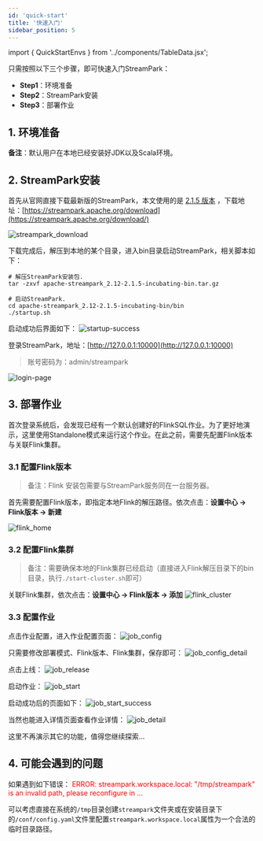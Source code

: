 ```yaml
---
id: 'quick-start'
title: '快速入门'
sidebar_position: 5
---
```


import { QuickStartEnvs } from '../components/TableData.jsx';

只需按照以下三个步骤，即可快速入门StreamPark：
- **Step1**：环境准备
- **Step2**：StreamPark安装
- **Step3**：部署作业

## 1. 环境准备

<QuickStartEnvs></QuickStartEnvs>

**备注**：默认用户在本地已经安装好JDK以及Scala环境。

## 2. StreamPark安装
首先从官网直接下载最新版的StreamPark，本文使用的是 [2.1.5 版本](https://www.apache.org/dyn/closer.lua/incubator/streampark/2.1.5/apache-streampark_2.12-2.1.5-incubating-bin.tar.gz?action=download) ，下载地址：[https://streampark.apache.org/download](https://streampark.apache.org/download/)

![streampark_download](/doc/image/quick-start/streampark_download.png)

下载完成后，解压到本地的某个目录，进入bin目录启动StreamPark，相关脚本如下：
```shell
# 解压StreamPark安装包.
tar -zxvf apache-streampark_2.12-2.1.5-incubating-bin.tar.gz

# 启动StreamPark.
cd apache-streampark_2.12-2.1.5-incubating-bin/bin
./startup.sh
```
启动成功后界面如下：
![startup-success](/doc/image/quick-start/startup_success.png)

登录StreamPark，地址：[http://127.0.0.1:10000](http://127.0.0.1:10000)
> 账号密码为：admin/streampark

![login-page](/doc/image/quick-start/login_page.png)

## 3. 部署作业
首次登录系统后，会发现已经有一个默认创建好的FlinkSQL作业。为了更好地演示，这里使用Standalone模式来运行这个作业。在此之前，需要先配置Flink版本与关联Flink集群。

### 3.1 配置Flink版本
> 备注：Flink 安装包需要与StreamPark服务同在一台服务器。

首先需要配置Flink版本，即指定本地Flink的解压路径。依次点击：**设置中心 → Flink版本 → 新建**

![flink_home](/doc/image/quick-start/flink_home.png)

### 3.2 配置Flink集群
> 备注：需要确保本地的Flink集群已经启动（直接进入Flink解压目录下的bin目录，执行`./start-cluster.sh`即可）

关联Flink集群，依次点击：**设置中心 → Flink版本 → 添加**
![flink_cluster](/doc/image/quick-start/flink_cluster.png)

### 3.3 配置作业
点击作业配置，进入作业配置页面：
![job_config](/doc/image/quick-start/job_config.png)

只需要修改部署模式、Flink版本、Flink集群，保存即可：
![job_config_detail](/doc/image/quick-start/job_config_detail.png)

点击上线：
![job_release](/doc/image/quick-start/job_release.png)

启动作业：
![job_start](/doc/image/quick-start/job_start.png)

启动成功后的页面如下：
![job_start_success](/doc/image/quick-start/job_start_success.png)

当然也能进入详情页面查看作业详情：
![job_detail](/doc/image/quick-start/job_detail.png)

这里不再演示其它的功能，值得您继续探索...

## 4. 可能会遇到的问题
如果遇到如下错误：
<font color='red'> ERROR: streampark.workspace.local: "/tmp/streampark" is an invalid path, please reconfigure in  ...</font>

可以考虑直接在系统的`/tmp`目录创建`streampark`文件夹或在安装目录下的`/conf/config.yaml`文件里配置`streampark.workspace.local`属性为一个合法的临时目录路径。



